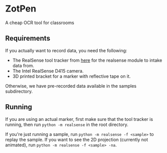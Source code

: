 # ZotPen
A cheap OCR tool for classrooms

## Requirements
If you actually want to record data, you need the following:
- The RealSense tool tracker from [here](https://github.com/stytim/RealSense-ToolTracker/) for the realsense
  module to intake data from.
- The Intel RealSense D415 camera.
- 3D printed bracket for a marker with reflective tape on it.

Otherwise, we have pre-recorded data available in the samples subdirectory.

## Running
If you are using an actual marker, first make sure that the tool tracker is running, then
run `python -m realsense` in the root directory.

If you're just running a sample, run `python -m realsense -f <sample>` to replay the sample.
If you want to see the 2D projection (currently not animated), run `python -m realsense -f <sample> -na`.
